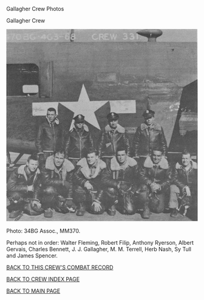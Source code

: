 
Gallagher Crew Photos






 




Gallagher Crew  
  

![](Gallagher.jpg)  

Photo: 34BG Assoc., MM370.  

Perhaps not in order: Walter Fleming, Robert Filip, Anthony Ryerson, Albert Gervais, Charles Bennett, J. J. Gallagher, M. M. Terrell, Herb Nash, Sy Tull and James Spencer.  

  

[BACK TO THIS CREW'S COMBAT RECORD](../crews/Gallagher.md)  

[BACK TO CREW INDEX PAGE](../000crews.md)  

[BACK TO MAIN PAGE](../index.md)


